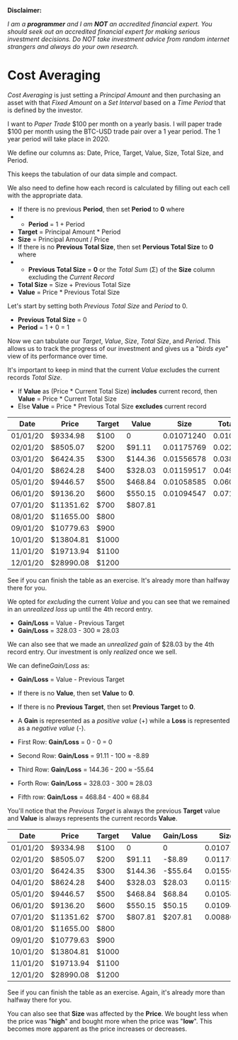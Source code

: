 **Disclaimer:**

_I am a **programmer** and I am **NOT** an accredited financial expert. You should seek out an accredited financial expert for making serious investment decisions. Do NOT take investment advice from random internet strangers and always do your own research._

# Cost Averaging

_Cost Averaging_ is just setting a _Principal Amount_ and then purchasing an asset with that _Fixed Amount_ on a _Set Interval_ based on a _Time Period_ that is defined by the investor.

I want to _Paper Trade_ $100 per month on a yearly basis. I will paper trade $100 per month using the BTC-USD trade pair over a 1 year period. The 1 year period will take place in 2020.

We define our columns as: Date, Price, Target, Value, Size, Total Size, and Period.

This keeps the tabulation of our data simple and compact.

We also need to define how each record is calculated by filling out each cell with the appropriate data.

-   If there is no previous **Period**, then set **Period** to **0** where
-   -   **Period** = 1 + Period
-   **Target** = Principal Amount \* Period
-   **Size** = Principal Amount / Price
-   If there is no **Previous Total Size**, then set **Pervious Total Size** to
    **0** where
-   -   **Previous Total Size** = **0** or the _Total Sum_ (Σ) of the **Size**
        column excluding the _Current Record_
-   **Total Size** = Size + Previous Total Size
-   **Value** = Price \* Previous Total Size

Let's start by setting both _Previous Total Size_ and _Period_ to 0.

-   **Previous Total Size** = 0
-   **Period** = 1 + 0 = 1

Now we can tabulate our _Target_, _Value_, _Size_, _Total Size_, and _Period_. This allows us to track the progress of our investment and gives us a "_birds eye_" view of its performance over time.

It's important to keep in mind that the current _Value_ excludes the current records _Total Size_.

-   If **Value** as (Price \* Current Total Size) **includes** current record,
    then **Value** = Price \* Current Total Size
-   Else **Value** = Price \* Previous Total Size **excludes** current record

| Date     | Price     | Target | Value   | Size       | Total Size | Period |
| -------- | --------- | ------ | ------- | ---------- | ---------- | ------ |
| 01/01/20 | $9334.98  | $100   | 0       | 0.01071240 | 0.01071240 | 01     |
| 02/01/20 | $8505.07  | $200   | $91.11  | 0.01175769 | 0.02247009 | 02     |
| 03/01/20 | $6424.35  | $300   | $144.36 | 0.01556578 | 0.03803587 | 03     |
| 04/01/20 | $8624.28  | $400   | $328.03 | 0.01159517 | 0.04963104 | 04     |
| 05/01/20 | $9446.57  | $500   | $468.84 | 0.01058585 | 0.06021689 | 05     |
| 06/01/20 | $9136.20  | $600   | $550.15 | 0.01094547 | 0.07116236 | 06     |
| 07/01/20 | $11351.62 | $700   | $807.81 |            |            | 07     |
| 08/01/20 | $11655.00 | $800   |         |            |            | 08     |
| 09/01/20 | $10779.63 | $900   |         |            |            | 09     |
| 10/01/20 | $13804.81 | $1000  |         |            |            | 10     |
| 11/01/20 | $19713.94 | $1100  |         |            |            | 11     |
| 12/01/20 | $28990.08 | $1200  |         |            |            | 12     |

See if you can finish the table as an exercise. It's already more than halfway there for you.

We opted for _excluding_ the current _Value_ and you can see that we remained in an _unrealized loss_ up until the 4th record entry.

-   **Gain/Loss** = Value - Previous Target
-   **Gain/Loss** = 328.03 - 300 ≈ 28.03

We can also see that we made an _unrealized gain_ of $28.03 by the 4th record entry. Our investment is only _realized_ once we sell.

We can define*Gain/Loss* as:

-   **Gain/Loss** = Value - Previous Target

-   If there is no **Value**, then set **Value** to **0**.
-   If there is no **Previous Target**, then set **Previous Target** to **0**.

-   A **Gain** is represented as a _positive value_ (+) while a **Loss** is
    represented as a _negative value_ (-).

-   First Row: **Gain/Loss** = 0 - 0 = 0
-   Second Row: **Gain/Loss** = 91.11 - 100 ≈ -8.89
-   Third Row: **Gain/Loss** = 144.36 - 200 ≈ -55.64
-   Forth Row: **Gain/Loss** = 328.03 - 300 ≈ 28.03
-   Fifth row: **Gain/Loss** = 468.84 - 400 ≈ 68.84

You'll notice that the _Previous Target_ is always the previous **Target** value and **Value** is always represents the current records **Value**.

| Date     | Price     | Target | Value   | Gain/Loss | Size       | Total Size | Period |
| -------- | --------- | ------ | ------- | --------- | ---------- | ---------- | ------ |
| 01/01/20 | $9334.98  | $100   | 0       | 0         | 0.01071240 | 0.01071240 | 01     |
| 02/01/20 | $8505.07  | $200   | $91.11  | -$8.89    | 0.01175769 | 0.02247009 | 02     |
| 03/01/20 | $6424.35  | $300   | $144.36 | -$55.64   | 0.01556578 | 0.03803587 | 03     |
| 04/01/20 | $8624.28  | $400   | $328.03 | $28.03    | 0.01159517 | 0.04963104 | 04     |
| 05/01/20 | $9446.57  | $500   | $468.84 | $68.84    | 0.01058585 | 0.06021689 | 05     |
| 06/01/20 | $9136.20  | $600   | $550.15 | $50.15    | 0.01094547 | 0.07116236 | 06     |
| 07/01/20 | $11351.62 | $700   | $807.81 | $207.81   | 0.00880932 | 0.07997168 | 07     |
| 08/01/20 | $11655.00 | $800   |         |           |            |            | 08     |
| 09/01/20 | $10779.63 | $900   |         |           |            |            | 09     |
| 10/01/20 | $13804.81 | $1000  |         |           |            |            | 10     |
| 11/01/20 | $19713.94 | $1100  |         |           |            |            | 11     |
| 12/01/20 | $28990.08 | $1200  |         |           |            |            | 12     |

See if you can finish the table as an exercise. Again, it's already more than halfway there for you.

You can also see that **Size** was affected by the **Price**. We bought less when the price was "**high**" and bought more when the price was "**low**". This becomes more apparent as the price increases or decreases.

